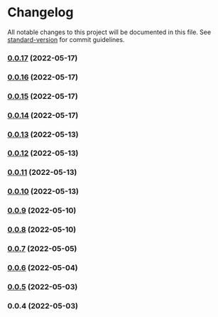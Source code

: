 # Changelog

All notable changes to this project will be documented in this file. See [standard-version](https://github.com/conventional-changelog/standard-version) for commit guidelines.

### [0.0.17](https://github.com/Foreinyel/moon/compare/v0.0.16...v0.0.17) (2022-05-17)

### [0.0.16](https://github.com/Foreinyel/moon/compare/v0.0.15...v0.0.16) (2022-05-17)

### [0.0.15](https://github.com/Foreinyel/moon/compare/v0.0.14...v0.0.15) (2022-05-17)

### [0.0.14](https://github.com/Foreinyel/moon/compare/v0.0.13...v0.0.14) (2022-05-17)

### [0.0.13](https://github.com/Foreinyel/moon/compare/v0.0.12...v0.0.13) (2022-05-13)

### [0.0.12](https://github.com/Foreinyel/moon/compare/v0.0.11...v0.0.12) (2022-05-13)

### [0.0.11](https://github.com/Foreinyel/moon/compare/v0.0.10...v0.0.11) (2022-05-13)

### [0.0.10](https://github.com/Foreinyel/moon/compare/v0.0.9...v0.0.10) (2022-05-13)

### [0.0.9](https://github.com/Foreinyel/moon/compare/v0.0.8...v0.0.9) (2022-05-10)

### [0.0.8](https://github.com/Foreinyel/moon/compare/v0.0.7...v0.0.8) (2022-05-10)

### [0.0.7](https://github.com/Foreinyel/moon/compare/v0.0.6...v0.0.7) (2022-05-05)

### [0.0.6](https://github.com/Foreinyel/moon/compare/v0.0.5...v0.0.6) (2022-05-04)

### [0.0.5](https://github.com/Foreinyel/moon/compare/v0.0.4...v0.0.5) (2022-05-03)

### 0.0.4 (2022-05-03)
